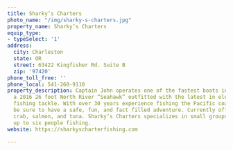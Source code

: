 ```yaml
---
title: Sharky’s Charters
photo_name: "/img/sharky-s-charters.jpg"
property_name: Sharky’s Charters
equip_type:
- typeSelect: '1'
address:
  city: Charleston
  state: OR
  street: 63422 Kingfisher Rd. Suite B
  zip: '97420'
phone_toll_free: ''
phone_local: 541-260-9110
property_description: Captain John operates one of the fastest boats in Charleston,
  a 2016 26 foot North River “Seahawk” outfitted with the latest in electronics and
  fishing tackle. With over 30 years experience fishing the Pacific coast you will
  be sure to have a safe, fun, and fact filled adventure. Currently offering fishing,
  crab, salmon, and tuna. Sharky’s Charters specializes in small groups and can take
  up to six people fishing.
website: https://sharkyscharterfishing.com

---
```

